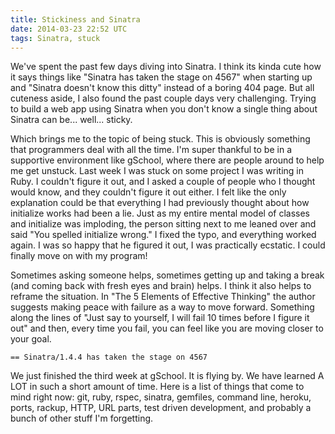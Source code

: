 ```yaml
---
title: Stickiness and Sinatra
date: 2014-03-23 22:52 UTC
tags: Sinatra, stuck
---
```


We've spent the past few days diving into Sinatra.  I think its kinda
cute how it says things like "Sinatra has taken the stage on 4567" when starting up
and "Sinatra doesn't know this ditty" instead of a boring 404 page.
But all cuteness aside, I also found the past couple days very challenging. Trying to build
a web app using Sinatra when you don't know a single thing about Sinatra
can be... well... sticky.

Which brings me to the topic of being stuck.  This is obviously
something that programmers deal with all the time. I'm super thankful
to be in a supportive environment like gSchool, where there are people
around to help me get unstuck. Last week I was stuck on some
project I was writing in Ruby. I couldn't figure it out, and I asked
a couple of people who I thought would know, and they couldn't figure
it out either. I felt like the only explanation could be that everything I had previously
thought about how initialize works had been a lie. Just as my entire
mental model of classes and initialize was imploding, the person sitting
next to me leaned over and said "You spelled initialize wrong."
I fixed the typo, and everything worked again.  I was so happy that
he figured it out, I was practically ecstatic. I could finally move
on with my program!

Sometimes asking someone helps, sometimes getting up and taking a break (and
coming back with fresh eyes and brain) helps. I think it also helps to reframe
the situation. In "The 5 Elements of Effective Thinking"
the author suggests making peace with failure as a way to move forward. Something along the lines of "Just say
to yourself, I will fail 10 times before I figure it out" and then, every time you fail, you
can feel like you are moving closer to your goal.

```
== Sinatra/1.4.4 has taken the stage on 4567
```
We just finished the third week at gSchool. It is flying by. We have learned A LOT in such a short
amount of time. Here is a list of things that come to mind right now: git, ruby, rspec, sinatra, gemfiles,
command line, heroku, ports, rackup, HTTP, URL parts, test driven development, and probably a bunch of other stuff
I'm forgetting.
